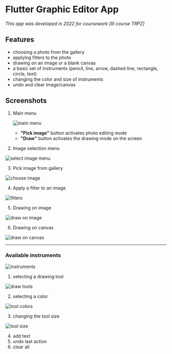 # Flutter Graphic Editor App

*This app was developed in 2022 for coursework [III course TRPZ]*

## Features
- choosing a photo from the gallery
- applying filters to the photo
- drawing on an image or a blank canvas
- a basic set of instruments (pencil, line, arrow, dashed line, rectangle, circle, text)
- changing the color and size of instruments
- undo and clear image/canvas

## Screenshots
1. Main menu
   
    ![main menu](https://github.com/ailored/flutter_graphic_editor/blob/main/app_screenshots/main_menu.png)

   - **"Pick image"** button activates photo editing mode
   - **"Draw"** button activates the drawing mode on the screen
 
2. Image selection menu

![select image menu](https://github.com/ailored/flutter_graphic_editor/blob/main/app_screenshots/select_image_menu.png)

3. Pick image from gallery

![choose image](https://github.com/ailored/flutter_graphic_editor/blob/main/app_screenshots/choose_image.png)

4. Apply a filter to an image

![filters](https://github.com/ailored/flutter_graphic_editor/blob/main/app_screenshots/image_filters.png)

5. Drawing on image

![draw on image](https://github.com/ailored/flutter_graphic_editor/blob/main/app_screenshots/draw_image.png)

6. Drawing on canvas

![draw on canvas](https://github.com/ailored/flutter_graphic_editor/blob/main/app_screenshots/draw_canvas.png)

---

### Available instruments

![instruments](https://github.com/ailored/flutter_graphic_editor/blob/main/app_screenshots/instruments.png)
    
1. selecting a drawing tool

![draw tools](https://github.com/ailored/flutter_graphic_editor/blob/main/app_screenshots/instruments_select.png)

2. selecting a color

![tool colors](https://github.com/ailored/flutter_graphic_editor/blob/main/app_screenshots/instruments_colors.png)

3. changing the tool size

![tool size](https://github.com/ailored/flutter_graphic_editor/blob/main/app_screenshots/instruments_size.png)

4. add text
5. undo last action
6. clear all

